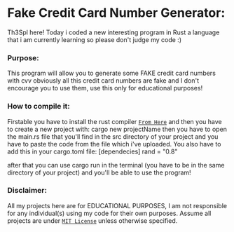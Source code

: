 # Fake Credit Card Number Generator:

Th3Spl here!
Today i coded a new interesting program in Rust a language that i am currently learning 
so please don't judge my code :)

### Purpose:
This program will allow you to generate some FAKE credit card numbers with cvv obviously 
all this credit card numbers are fake and I don't encourage you to use them, use this only 
for educational purposes!

### How to compile it:
Firstable you have to install the rust compiler [`From Here`](https://www.rust-lang.org/tools/install)
and then you have to create a new project with: cargo new projectName
then you have to open the main.rs file that you'll find in the src directory of your project and you 
have to paste the code from the file which i've uploaded.
You also have to add this in your cargo.toml file:
[dependecies]
rand = "0.8"

after that you can use cargo run in the terminal (you have to be in the same directory of your project)
and you'll be able to use the program!

### Disclaimer:
All my projects here are for EDUCATIONAL PURPOSES, I am not responsible for any individual(s) using my code for their own purposes. Assume all projects are under [`MIT License`](https://opensource.org/licenses/MIT) unless otherwise specified.
